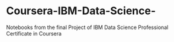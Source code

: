 # Coursera-IBM-Data-Science-
Notebooks from the final Project of IBM Data Science Professional Certificate in Coursera
